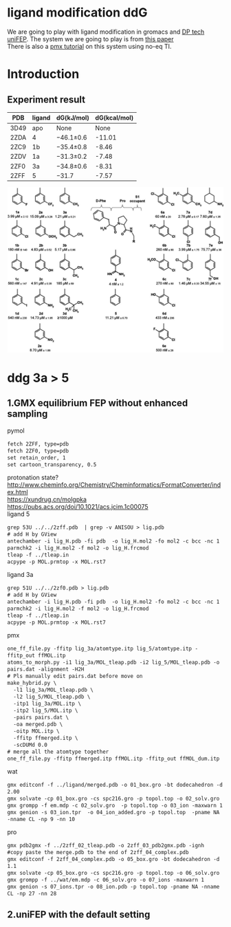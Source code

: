 # ligand modification ddG
We are going to play with ligand modification in gromacs and [DP tech uniFEP](https://www.dp.tech/). The system we are going to play is from [this paper](http://dx.doi.org/10.1016/j.jmb.2009.04.051)  
There is also a [pmx tutorial](http://pmx.mpibpc.mpg.de/summerSchool2020_tutorial2/index.html) on this system using no-eq TI.

# Introduction
## Experiment result
| PDB  | ligand | dG(kJ/mol)|dG(kcal/mol)|
|------|--------|-----------|------------|
| 3D49 | apo    | None      | None       |
| 2ZDA | 4      | −46.1±0.6 |-11.01      |
| 2ZC9 | 1b     | −35.4±0.8 | -8.46      |
| 2ZDV | 1a     | −31.3±0.2 | -7.48      |
| 2ZF0 | 3a     | −34.8±0.6 | -8.31      |
| 2ZFF | 5      | −31.7     | -7.57      |

![ligands](ligands.jpg "Ligands")

# ddg 3a > 5
## 1.GMX equilibrium FEP without enhanced sampling
pymol  
```
fetch 2ZFF, type=pdb
fetch 2ZF0, type=pdb
set retain_order, 1
set cartoon_transparency, 0.5
```
protonation state?  
http://www.cheminfo.org/Chemistry/Cheminformatics/FormatConverter/index.html  
https://xundrug.cn/molgpka  
https://pubs.acs.org/doi/10.1021/acs.jcim.1c00075  
ligand 5  
```
grep 53U ../../2zff.pdb  | grep -v ANISOU > lig.pdb
# add H by GView
antechamber -i lig_H.pdb -fi pdb  -o lig_H.mol2 -fo mol2 -c bcc -nc 1
parmchk2 -i lig_H.mol2 -f mol2 -o lig_H.frcmod
tleap -f ../tleap.in
acpype -p MOL.prmtop -x MOL.rst7
``` 

ligand 3a
```
grep 51U ../../2zf0.pdb > lig.pdb
# add H by GView
antechamber -i lig_H.pdb -fi pdb  -o lig_H.mol2 -fo mol2 -c bcc -nc 1
parmchk2 -i lig_H.mol2 -f mol2 -o lig_H.frcmod
tleap -f ../tleap.in
acpype -p MOL.prmtop -x MOL.rst7
```
pmx  
```
one_ff_file.py -ffitp lig_3a/atomtype.itp lig_5/atomtype.itp -ffitp_out ffMOL.itp
atoms_to_morph.py -i1 lig_3a/MOL_tleap.pdb -i2 lig_5/MOL_tleap.pdb -o pairs.dat -alignment -H2H
# Pls manually edit pairs.dat before move on 
make_hybrid.py \
  -l1 lig_3a/MOL_tleap.pdb \
  -l2 lig_5/MOL_tleap.pdb \
  -itp1 lig_3a/MOL.itp \
  -itp2 lig_5/MOL.itp \
  -pairs pairs.dat \
  -oa merged.pdb \
  -oitp MOL.itp \
  -ffitp ffmerged.itp \
  -scDUMd 0.0
# merge all the atomtype together
one_ff_file.py -ffitp ffmerged.itp ffMOL.itp -ffitp_out ffMOL_dum.itp
```
wat
```
gmx editconf -f ../ligand/merged.pdb -o 01_box.gro -bt dodecahedron -d 2.00
gmx solvate -cp 01_box.gro -cs spc216.gro -p topol.top -o 02_solv.gro 
gmx grompp -f em.mdp -c 02_solv.gro  -p topol.top -o 03_ion -maxwarn 1
gmx genion -s 03_ion.tpr  -o 04_ion_added.gro -p topol.top  -pname NA -nname CL -np 9 -nn 10
```
pro
```
gmx pdb2gmx -f ../2zff_02_tleap.pdb -o 2zff_03_pdb2gmx.pdb -ignh
#copy paste the merge.pdb to the end of 2zff_04_complex.pdb
gmx editconf -f 2zff_04_complex.pdb -o 05_box.gro -bt dodecahedron -d 1.1
gmx solvate -cp 05_box.gro -cs spc216.gro -p topol.top -o 06_solv.gro
gmx grompp -f ../wat/em.mdp -c 06_solv.gro -o 07_ions -maxwarn 1
gmx genion -s 07_ions.tpr -o 08_ion.pdb -p topol.top -pname NA -nname CL -np 27 -nn 28 
```
## 2.uniFEP with the default setting